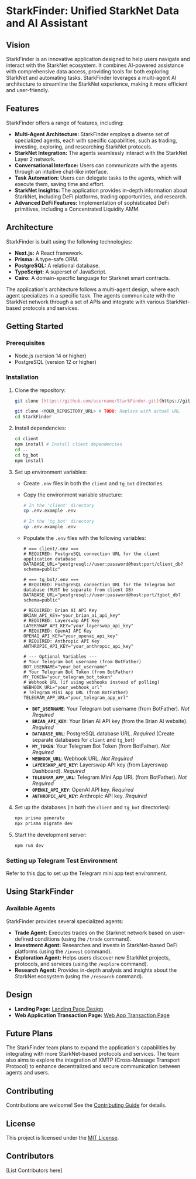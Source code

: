 # StarkFinder: Unified StarkNet Data and AI Assistant

## Vision

StarkFinder is an innovative application designed to help users navigate and interact with the StarkNet ecosystem.  It combines AI-powered assistance with comprehensive data access, providing tools for both exploring StarkNet and automating tasks. StarkFinder leverages a multi-agent AI architecture to streamline the StarkNet experience, making it more efficient and user-friendly.

## Features

StarkFinder offers a range of features, including:

* **Multi-Agent Architecture:** StarkFinder employs a diverse set of specialized agents, each with specific capabilities, such as trading, investing, exploring, and researching StarkNet protocols.
* **StarkNet Integration:** The agents seamlessly interact with the StarkNet Layer 2 network.
* **Conversational Interface:** Users can communicate with the agents through an intuitive chat-like interface.
* **Task Automation:** Users can delegate tasks to the agents, which will execute them, saving time and effort.
* **StarkNet Insights:** The application provides in-depth information about StarkNet, including DeFi platforms, trading opportunities, and research.
* **Advanced DeFi Features:** Implementation of sophisticated DeFi primitives, including a Concentrated Liquidity AMM.

## Architecture

StarkFinder is built using the following technologies:

* **Next.js:** A React framework.
* **Prisma:** A type-safe ORM.
* **PostgreSQL:** A relational database.
* **TypeScript:** A superset of JavaScript.
* **Cairo:** A domain-specific language for Starknet smart contracts.

The application's architecture follows a multi-agent design, where each agent specializes in a specific task. The agents communicate with the StarkNet network through a set of APIs and integrate with various StarkNet-based protocols and services.

## Getting Started

### Prerequisites

* Node.js (version 14 or higher)
* PostgreSQL (version 12 or higher)

### Installation

1.  Clone the repository:

    ```bash
    git clone [https://github.com/username/StarkFinder.git](https://github.com/username/StarkFinder.git)
    
    git clone <YOUR_REPOSITORY_URL> # TODO: Replace with actual URL
    cd StarkFinder
    ```

2.  Install dependencies:

    ```bash
    cd client
    npm install # Install client dependencies
    cd ..
    cd tg_bot
    npm install
    ```

3.  Set up environment variables:

    * Create `.env` files in both the `client` and `tg_bot` directories.
    * Copy the environment variable structure:

        ```bash
        # In the 'client' directory
        cp .env.example .env

        # In the 'tg_bot' directory
        cp .env.example .env
        ```

    * Populate the `.env` files with the following variables:

        ```dotenv
        # === client/.env ===
        # REQUIRED: PostgreSQL connection URL for the client application database
        DATABASE_URL="postgresql://user:password@host:port/client_db?schema=public"

        # === tg_bot/.env ===
        # REQUIRED: PostgreSQL connection URL for the Telegram bot database (MUST be separate from client DB)
        DATABASE_URL="postgresql://user:password@host:port/tgbot_db?schema=public"

        # REQUIRED: Brian AI API Key
        BRIAN_API_KEY="your_brian_ai_api_key"
        # REQUIRED: Layerswap API Key
        LAYERSWAP_API_KEY="your_layerswap_api_key"
        # REQUIRED: OpenAI API Key
        OPENAI_API_KEY="your_openai_api_key"
        # REQUIRED: Anthropic API Key
        ANTHROPIC_API_KEY="your_anthropic_api_key"

        # --- Optional Variables ---
        # Your Telegram bot username (from BotFather)
        BOT_USERNAME="your_bot_username"
        # Your Telegram Bot Token (from BotFather)
        MY_TOKEN="your_telegram_bot_token"
        # Webhook URL (if using webhooks instead of polling)
        WEBHOOK_URL="your_webhook_url"
        # Telegram Mini App URL (from BotFather)
        TELEGRAM_APP_URL="your_telegram_app_url"
        ```

        * **`BOT_USERNAME`**: Your Telegram bot username (from BotFather). *Not Required*
        * **`BRIAN_API_KEY`**: Your Brian AI API key (from the Brian AI website). *Required*
        * **`DATABASE_URL`**:  PostgreSQL database URL. *Required* (Create separate databases for `client` and `tg_bot`)
        * **`MY_TOKEN`**: Your Telegram Bot Token (from BotFather). *Not Required*
        * **`WEBHOOK_URL`**:  Webhook URL. *Not Required*
        * **`LAYERSWAP_API_KEY`**:  Layerswap API key (from Layerswap Dashboard). *Required*
        * **`TELEGRAM_APP_URL`**:  Telegram Mini App URL (from BotFather). *Not Required*
        * **`OPENAI_API_KEY`**: OpenAI API key. *Required*
        * **`ANTHROPIC_API_KEY`**: Anthropic API key. *Required*

4.  Set up the databases (in both the `client` and `tg_bot` directories):

    ```bash
    npx prisma generate
    npx prisma migrate dev
    ```

5.  Start the development server:

    ```bash
    npm run dev
    ```

### Setting up Telegram Test Environment

Refer to this [doc](link_to_telegram_test_env_doc) to set up the Telegram mini app test environment.

## Using StarkFinder

### Available Agents

StarkFinder provides several specialized agents:

* **Trade Agent:** Executes trades on the Starknet network based on user-defined conditions (using the `/trade` command).
* **Investment Agent:** Researches and invests in StarkNet-based DeFi platforms (using the `/invest` command).
* **Exploration Agent:** Helps users discover new StarkNet projects, protocols, and services (using the `/explore` command).
* **Research Agent:** Provides in-depth analysis and insights about the StarkNet ecosystem (using the `/research` command).

## Design

* **Landing Page:** [Landing Page Design](link_to_landing_page_design)
* **Web Application Transaction Page:** [Web App Transaction Page](link_to_web_app_design)

## Future Plans

The StarkFinder team plans to expand the application's capabilities by integrating with more StarkNet-based protocols and services.  The team also aims to explore the integration of XMTP (Cross-Message Transport Protocol) to enhance decentralized and secure communication between agents and users.

## Contributing

Contributions are welcome! See the [Contributing Guide](CONTRIBUTING.md) for details.

## License

This project is licensed under the [MIT License](LICENSE).

## Contributors

[List Contributors here]
